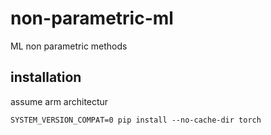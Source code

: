 # non-parametric-ml
ML non parametric methods


## installation
assume arm architectur

    SYSTEM_VERSION_COMPAT=0 pip install --no-cache-dir torch